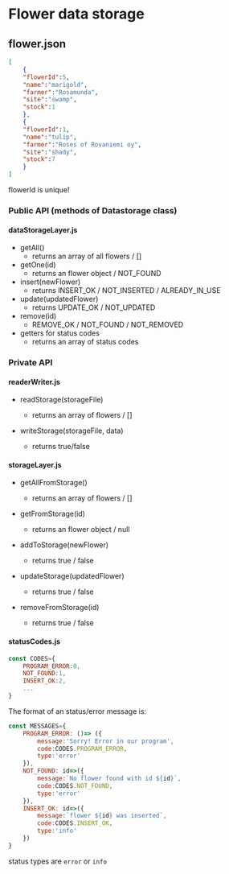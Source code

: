 # Flower data storage

## flower.json

```json
[
    {
    "flowerId":5,
    "name":"marigold",
    "farmer":"Rosamunda",
    "site":"swamp",
    "stock":1
    },
    {
    "flowerId":1,
    "name":"tulip",
    "farmer":"Roses of Rovaniemi oy",
    "site":"shady",
    "stock":7
    }
]
```

flowerId is unique!

### Public API (methods of Datastorage class)

#### dataStorageLayer.js
-   getAll()
    -   returns an array of all flowers / []
-   getOne(id)
    -   returns an flower object / NOT_FOUND
-   insert(newFlower)
    -   returns INSERT_OK / NOT_INSERTED / ALREADY_IN_USE
-   update(updatedFlower)
    -   returns UPDATE_OK / NOT_UPDATED
-   remove(id)
    -   REMOVE_OK / NOT_FOUND / NOT_REMOVED
-   getters for status codes
    -   returns an array of status codes

### Private API

#### readerWriter.js

-   readStorage(storageFile)
    -   returns an array of flowers / []

-   writeStorage(storageFile, data)
    -   returns true/false

#### storageLayer.js
-   getAllFromStorage()
    -   returns an array of flowers / []

-   getFromStorage(id)
    -   returns an flower object / null

-   addToStorage(newFlower)
    -   returns true / false

-   updateStorage(updatedFlower)
    -   returns true / false

-   removeFromStorage(id)
    -   returns true / false

#### statusCodes.js

```js
const CODES={
    PROGRAM_ERROR:0,
    NOT_FOUND:1,
    INSERT_OK:2,
    ...
}
```

The format of an status/error message is:

```js
const MESSAGES={
    PROGRAM_ERROR: ()=> ({
        message:'Sorry! Error in our program',
        code:CODES.PROGRAM_ERROR,
        type:'error'
    }),
    NOT_FOUND: id=>({
        message:`No flower found with id ${id}`,
        code:CODES.NOT_FOUND,
        type:'error'
    }),
    INSERT_OK: id=>({
        message:`flower ${id} was inserted`,
        code:CODES.INSERT_OK,
        type:'info'
    })
}
```
status types are `error` or `info`